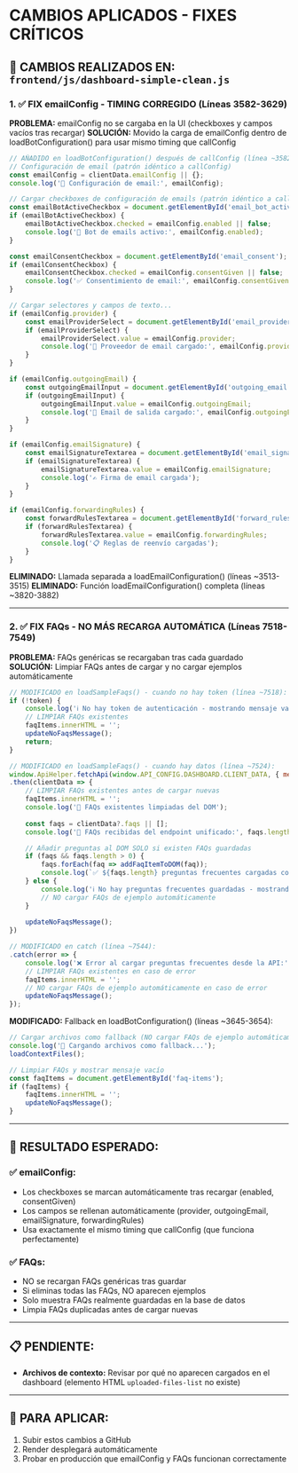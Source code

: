 # CAMBIOS APLICADOS - FIXES CRÍTICOS

## 🔧 CAMBIOS REALIZADOS EN: `frontend/js/dashboard-simple-clean.js`

### 1. ✅ FIX emailConfig - TIMING CORREGIDO (Líneas 3582-3629)

**PROBLEMA:** emailConfig no se cargaba en la UI (checkboxes y campos vacíos tras recargar)
**SOLUCIÓN:** Movido la carga de emailConfig dentro de loadBotConfiguration() para usar mismo timing que callConfig

```javascript
// AÑADIDO en loadBotConfiguration() después de callConfig (línea ~3582):
// Configuración de email (patrón idéntico a callConfig)
const emailConfig = clientData.emailConfig || {};
console.log('📧 Configuración de email:', emailConfig);

// Cargar checkboxes de configuración de emails (patrón idéntico a callConfig)
const emailBotActiveCheckbox = document.getElementById('email_bot_active');
if (emailBotActiveCheckbox) {
    emailBotActiveCheckbox.checked = emailConfig.enabled || false;
    console.log('🤖 Bot de emails activo:', emailConfig.enabled);
}

const emailConsentCheckbox = document.getElementById('email_consent');
if (emailConsentCheckbox) {
    emailConsentCheckbox.checked = emailConfig.consentGiven || false;
    console.log('✅ Consentimiento de email:', emailConfig.consentGiven);
}

// Cargar selectores y campos de texto...
if (emailConfig.provider) {
    const emailProviderSelect = document.getElementById('email_provider');
    if (emailProviderSelect) {
        emailProviderSelect.value = emailConfig.provider;
        console.log('🔗 Proveedor de email cargado:', emailConfig.provider);
    }
}

if (emailConfig.outgoingEmail) {
    const outgoingEmailInput = document.getElementById('outgoing_email');
    if (outgoingEmailInput) {
        outgoingEmailInput.value = emailConfig.outgoingEmail;
        console.log('📧 Email de salida cargado:', emailConfig.outgoingEmail);
    }
}

if (emailConfig.emailSignature) {
    const emailSignatureTextarea = document.getElementById('email_signature');
    if (emailSignatureTextarea) {
        emailSignatureTextarea.value = emailConfig.emailSignature;
        console.log('✍️ Firma de email cargada');
    }
}

if (emailConfig.forwardingRules) {
    const forwardRulesTextarea = document.getElementById('forward_rules');
    if (forwardRulesTextarea) {
        forwardRulesTextarea.value = emailConfig.forwardingRules;
        console.log('📋 Reglas de reenvío cargadas');
    }
}
```

**ELIMINADO:** Llamada separada a loadEmailConfiguration() (líneas ~3513-3515)
**ELIMINADO:** Función loadEmailConfiguration() completa (líneas ~3820-3882)

---

### 2. ✅ FIX FAQs - NO MÁS RECARGA AUTOMÁTICA (Líneas 7518-7549)

**PROBLEMA:** FAQs genéricas se recargaban tras cada guardado
**SOLUCIÓN:** Limpiar FAQs antes de cargar y no cargar ejemplos automáticamente

```javascript
// MODIFICADO en loadSampleFaqs() - cuando no hay token (línea ~7518):
if (!token) {
    console.log('ℹ️ No hay token de autenticación - mostrando mensaje vacío');
    // LIMPIAR FAQs existentes
    faqItems.innerHTML = '';
    updateNoFaqsMessage();
    return;
}

// MODIFICADO en loadSampleFaqs() - cuando hay datos (línea ~7524):
window.ApiHelper.fetchApi(window.API_CONFIG.DASHBOARD.CLIENT_DATA, { method: 'GET' })
.then(clientData => {
    // LIMPIAR FAQs existentes antes de cargar nuevas
    faqItems.innerHTML = '';
    console.log('🧹 FAQs existentes limpiadas del DOM');
    
    const faqs = clientData?.faqs || [];
    console.log('💾 FAQs recibidas del endpoint unificado:', faqs.length);

    // Añadir preguntas al DOM SOLO si existen FAQs guardadas
    if (faqs && faqs.length > 0) {
        faqs.forEach(faq => addFaqItemToDOM(faq));
        console.log(`✅ ${faqs.length} preguntas frecuentes cargadas correctamente`);
    } else {
        console.log('ℹ️ No hay preguntas frecuentes guardadas - mostrando mensaje vacío');
        // NO cargar FAQs de ejemplo automáticamente
    }
    
    updateNoFaqsMessage();
})

// MODIFICADO en catch (línea ~7544):
.catch(error => {
    console.log('❌ Error al cargar preguntas frecuentes desde la API:', error.message);
    // LIMPIAR FAQs existentes en caso de error
    faqItems.innerHTML = '';
    // NO cargar FAQs de ejemplo automáticamente en caso de error
    updateNoFaqsMessage();
});
```

**MODIFICADO:** Fallback en loadBotConfiguration() (líneas ~3645-3654):
```javascript
// Cargar archivos como fallback (NO cargar FAQs de ejemplo automáticamente)
console.log('🔄 Cargando archivos como fallback...');
loadContextFiles();

// Limpiar FAQs y mostrar mensaje vacío
const faqItems = document.getElementById('faq-items');
if (faqItems) {
    faqItems.innerHTML = '';
    updateNoFaqsMessage();
}
```

---

## 🎯 RESULTADO ESPERADO:

### ✅ emailConfig:
- Los checkboxes se marcan automáticamente tras recargar (enabled, consentGiven)
- Los campos se rellenan automáticamente (provider, outgoingEmail, emailSignature, forwardingRules)
- Usa exactamente el mismo timing que callConfig (que funciona perfectamente)

### ✅ FAQs:
- NO se recargan FAQs genéricas tras guardar
- Si eliminas todas las FAQs, NO aparecen ejemplos
- Solo muestra FAQs realmente guardadas en la base de datos
- Limpia FAQs duplicadas antes de cargar nuevas

---

## 📋 PENDIENTE:
- **Archivos de contexto:** Revisar por qué no aparecen cargados en el dashboard (elemento HTML `uploaded-files-list` no existe)

---

## 🚀 PARA APLICAR:
1. Subir estos cambios a GitHub
2. Render desplegará automáticamente
3. Probar en producción que emailConfig y FAQs funcionan correctamente
